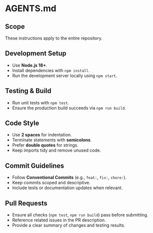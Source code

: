 # AGENTS.md

## Scope
These instructions apply to the entire repository.

## Development Setup
- Use **Node.js 18+**.
- Install dependencies with `npm install`.
- Run the development server locally using `npm start`.

## Testing & Build
- Run unit tests with `npm test`.
- Ensure the production build succeeds via `npm run build`.

## Code Style
- Use **2 spaces** for indentation.
- Terminate statements with **semicolons**.
- Prefer **double quotes** for strings.
- Keep imports tidy and remove unused code.

## Commit Guidelines
- Follow **Conventional Commits** (e.g., `feat:`, `fix:`, `chore:`).
- Keep commits scoped and descriptive.
- Include tests or documentation updates when relevant.

## Pull Requests
- Ensure all checks (`npm test`, `npm run build`) pass before submitting.
- Reference related issues in the PR description.
- Provide a clear summary of changes and testing results.

